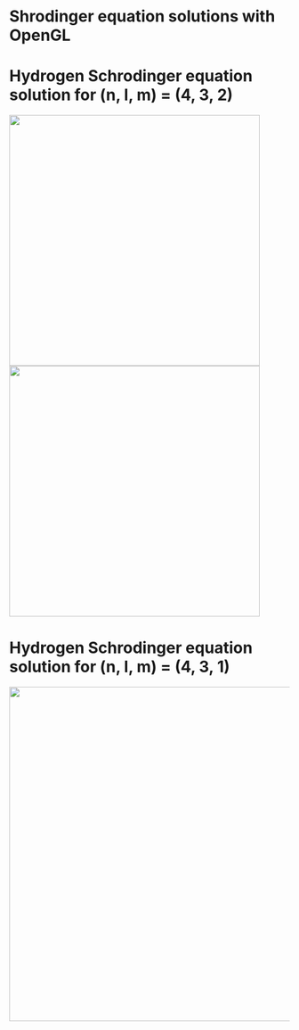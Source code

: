 Shrodinger equation solutions with OpenGL
==============
# Hydrogen Schrodinger equation solution for (n, l, m) = (4, 3, 2)

<img src="https://github.com/ssooffiiaannee/64_OpenGL/assets/37119086/3b6abc4a-3c43-491b-9bae-23da35b06ee9" width="450">              <img src="https://github.com/ssooffiiaannee/64_OpenGL/assets/37119086/fe1f689b-d20e-4f1a-bb24-a3277c0a62b6" width="450">

# Hydrogen Schrodinger equation solution for (n, l, m) = (4, 3, 1)

<img src="https://github.com/ssooffiiaannee/64_OpenGL/assets/37119086/a07df547-29f5-4f41-998d-05639c2b0917" width="600" height="600"/>
